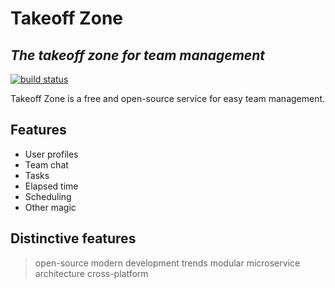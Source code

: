 # Takeoff Zone
## _The takeoff zone for team management_

[![build status](https://github.com/github/docs/actions/workflows/main.yml/badge.svg?branch=master)](https://github.com/takeoff-zone/takeoff_zone_clien)

Takeoff Zone is a free and open-source service for easy team management.

## Features

- User profiles
- Team chat
- Tasks
- Elapsed time
- Scheduling
- Other magic

## Distinctive features

> open-source
> modern development trends
> modular microservice architecture
> cross-platform
